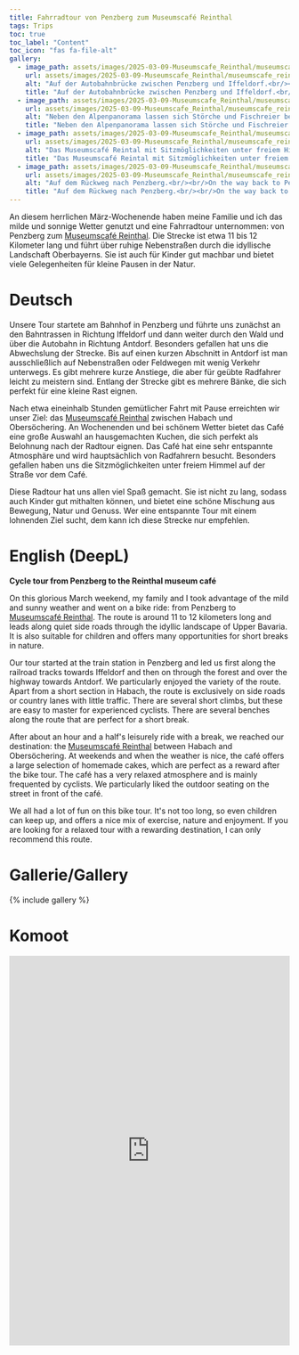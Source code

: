 ```yaml
---
title: Fahrradtour von Penzberg zum Museumscafé Reinthal
tags: Trips
toc: true
toc_label: "Content"
toc_icon: "fas fa-file-alt"
gallery:
  - image_path: assets/images/2025-03-09-Museumscafe_Reinthal/museumscafe_reinthal_1_th.jpg
    url: assets/images/2025-03-09-Museumscafe_Reinthal/museumscafe_reinthal_1.jpg
    alt: "Auf der Autobahnbrücke zwischen Penzberg und Iffeldorf.<br/><br/>On the highway bridge between Penzberg and Iffeldorf."
    title: "Auf der Autobahnbrücke zwischen Penzberg und Iffeldorf.<br/><br/>On the highway bridge between Penzberg and Iffeldorf."
  - image_path: assets/images/2025-03-09-Museumscafe_Reinthal/museumscafe_reinthal_2_th.jpg
    url: assets/images/2025-03-09-Museumscafe_Reinthal/museumscafe_reinthal_2.jpg
    alt: "Neben den Alpenpanorama lassen sich Störche und Fischreier beobachten. Glück demjenigen, der ein Fernglas eingepackt hat ;-).<br/><br/>In addition to the Alpine panorama, storks and herons can be observed. Lucky for those who have packed binoculars ;-)."
    title: "Neben den Alpenpanorama lassen sich Störche und Fischreier beobachten. Glück demjenigen, der ein Fernglas eingepackt hat ;-).<br/><br/>In addition to the Alpine panorama, storks and herons can be observed. Lucky for those who have packed binoculars ;-)."
  - image_path: assets/images/2025-03-09-Museumscafe_Reinthal/museumscafe_reinthal_3_th.jpg
    url: assets/images/2025-03-09-Museumscafe_Reinthal/museumscafe_reinthal_3.jpg
    alt: "Das Museumscafé Reintal mit Sitzmöglichkeiten unter freiem Himmel.<br/><br/>The Reintal museum café with open-air seating."
    title: "Das Museumscafé Reintal mit Sitzmöglichkeiten unter freiem Himmel.<br/><br/>The Reintal museum café with open-air seating."
  - image_path: assets/images/2025-03-09-Museumscafe_Reinthal/museumscafe_reinthal_4_th.jpg
    url: assets/images/2025-03-09-Museumscafe_Reinthal/museumscafe_reinthal_4.jpg
    alt: "Auf dem Rückweg nach Penzberg.<br/><br/>On the way back to Penzberg."
    title: "Auf dem Rückweg nach Penzberg.<br/><br/>On the way back to Penzberg."
---
```



An diesem herrlichen März-Wochenende haben meine Familie und ich das milde und sonnige Wetter genutzt und eine Fahrradtour unternommen: von Penzberg zum [Museumscafé Reinthal](https://www.museumscafe-habach.de/). Die Strecke ist etwa 11 bis 12 Kilometer lang und führt über ruhige Nebenstraßen durch die idyllische Landschaft Oberbayerns. Sie ist auch für Kinder gut machbar und bietet viele Gelegenheiten für kleine Pausen in der Natur.


# Deutsch
Unsere Tour startete am Bahnhof in Penzberg und führte uns zunächst an den Bahntrassen in Richtung Iffeldorf und dann weiter durch den Wald und über die Autobahn in Richtung Antdorf. Besonders gefallen hat uns die Abwechslung der Strecke. Bis auf einen kurzen Abschnitt in Antdorf ist man ausschließlich auf Nebenstraßen oder Feldwegen mit wenig Verkehr unterwegs. Es gibt mehrere kurze Anstiege, die aber für geübte Radfahrer leicht zu meistern sind. Entlang der Strecke gibt es mehrere Bänke, die sich perfekt für eine kleine Rast eignen.

Nach etwa eineinhalb Stunden gemütlicher Fahrt mit Pause erreichten wir unser Ziel: das [Museumscafé Reinthal](https://www.museumscafe-habach.de/) zwischen Habach und Obersöchering. An Wochenenden und bei schönem Wetter bietet das Café eine große Auswahl an hausgemachten Kuchen, die sich perfekt als Belohnung nach der Radtour eignen. Das Café hat eine sehr entspannte Atmosphäre und wird hauptsächlich von Radfahrern besucht. Besonders gefallen haben uns die Sitzmöglichkeiten unter freiem Himmel auf der Straße vor dem Café.

Diese Radtour hat uns allen viel Spaß gemacht. Sie ist nicht zu lang, sodass auch Kinder gut mithalten können, und bietet eine schöne Mischung aus Bewegung, Natur und Genuss. Wer eine entspannte Tour mit einem lohnenden Ziel sucht, dem kann ich diese Strecke nur empfehlen.


# English (DeepL)

**Cycle tour from Penzberg to the Reinthal museum café**

On this glorious March weekend, my family and I took advantage of the mild and sunny weather and went on a bike ride: from Penzberg to [Museumscafé Reinthal](https://www.museumscafe-habach.de/). The route is around 11 to 12 kilometers long and leads along quiet side roads through the idyllic landscape of Upper Bavaria. It is also suitable for children and offers many opportunities for short breaks in nature.

Our tour started at the train station in Penzberg and led us first along the railroad tracks towards Iffeldorf and then on through the forest and over the highway towards Antdorf. We particularly enjoyed the variety of the route. Apart from a short section in Habach, the route is exclusively on side roads or country lanes with little traffic. There are several short climbs, but these are easy to master for experienced cyclists. There are several benches along the route that are perfect for a short break.

After about an hour and a half's leisurely ride with a break, we reached our destination: the [Museumscafé Reinthal](https://www.museumscafe-habach.de/) between Habach and Obersöchering. At weekends and when the weather is nice, the café offers a large selection of homemade cakes, which are perfect as a reward after the bike tour. The café has a very relaxed atmosphere and is mainly frequented by cyclists. We particularly liked the outdoor seating on the street in front of the café.

We all had a lot of fun on this bike tour. It's not too long, so even children can keep up, and offers a nice mix of exercise, nature and enjoyment. If you are looking for a relaxed tour with a rewarding destination, I can only recommend this route.


# Gallerie/Gallery
{% include gallery %}


# Komoot
<iframe src="https://www.komoot.com/de-de/tour/2090006431/embed?share_token=aMRGFw19bMr2GuCaimHITXxwvsFrv1DHslwPhbePgclDw4LTMB&profile=1" width="100%" height="700" frameborder="0" scrolling="no"></iframe>
